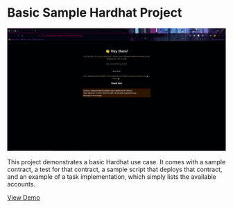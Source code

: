 # Basic Sample Hardhat Project

![My Wave webpage](./client/public/webpage.png 'My Wave webpage')

This project demonstrates a basic Hardhat use case. It comes with a sample contract, a test for that contract, a sample script that deploys that contract, and an example of a task implementation, which simply lists the available accounts.

[View Demo](https://kn0wn-un.github.io/my-wave-portal/)
